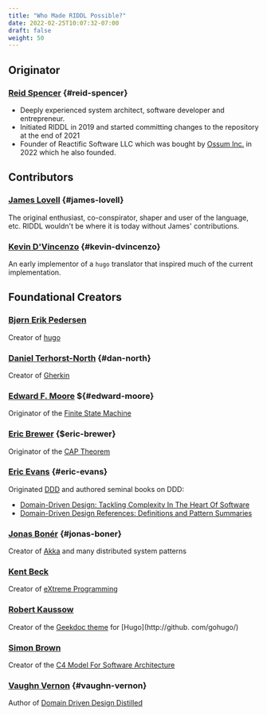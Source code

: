```yaml
---
title: "Who Made RIDDL Possible?"
date: 2022-02-25T10:07:32-07:00
draft: false
weight: 50
---
```


## Originator

### [Reid Spencer](https://www.linkedin.com/in/reidspencer) {#reid-spencer}
* Deeply experienced system architect, software developer and entrepreneur. 
* Initiated RIDDL in 2019 and started committing changes to the repository 
  at the end of 2021
* Founder of Reactific Software LLC which was bought by
  [Ossum Inc.](https://ossum.biz/) in 2022 which he also founded. 

## Contributors

### [James Lovell](https://www.linkedin.com/in/jamestlovell/) {#james-lovell}
The original enthusiast, co-conspirator, shaper and user of the language, etc. 
RIDDL wouldn't be where it is today without James' contributions. 

### [Kevin D'Vincenzo](https://www.linkedin.com/in/kevindivincenzo/) {#kevin-dvincenzo}
An early implementor of a `hugo` translator that inspired much of the current 
implementation. 

## Foundational Creators

### [Bjørn Erik Pedersen](https://github.com/bep)
Creator of [hugo](https://github.com/gohugo/)

### [Daniel Terhorst-North](https://www.linkedin.com/in/danielterhorstnorth/) {#dan-north}
Creator of [Gherkin](https://cucumber.io/docs/gherkin/)

### [Edward F. Moore](https://en.wikipedia.org/wiki/Edward_F._Moore) ${#edward-moore}
Originator of the [Finite State Machine](https://en.wikipedia.org/wiki/Finite-state_machine)

### [Eric Brewer](https://www.linkedin.com/in/eric-brewer-1031254/) {$eric-brewer}
Originator of the [CAP Theorem](https://en.wikipedia.org/wiki/CAP_theorem)

### [Eric Evans](https://www.linkedin.com/in/ericevansddd/) {#eric-evans}
Originated [DDD](https://www.domainlanguage.com/) and authored seminal books
on DDD:
* [Domain-Driven Design: Tackling Complexity In The Heart Of Software](https://www.amazon.com/Domain-Driven-Design-Tackling-Complexity-Software/dp/0321125215/ref=pd_lpo_1?pd_rd_i=0321125215&psc=1)
* [Domain-Driven Design References: Definitions and Pattern Summaries](https://www.amazon.com/Domain-Driven-Design-Reference-Definitions-Summaries/dp/1457501198/ref=sr_1_1?crid=10W7DZB0JRODX&keywords=Domain+driven+design+reference&qid=1662835260&s=books&sprefix=domain+driven+design+reference%2Cstripbooks%2C58&sr=1-1) 

### [Jonas Bonér](https://www.linkedin.com/in/jonasboner/) {#jonas-boner}
Creator of [Akka](https://akka.io) and many distributed system patterns

### [Kent Beck](https://www.linkedin.com/in/kentbeck/)
Creator of [eXtreme Programming](http://www.extremeprogramming.org/)

### [Robert Kaussow](https://github.com/xoxys)
Creator of the [Geekdoc theme](https://geekdoc.de) for 
[Hugo](http://github. com/gohugo/)

### [Simon Brown](https://www.linkedin.com/in/simonbrownjersey/)
Creator of the [C4 Model For Software Architecture](https://c4model.com/)

### [Vaughn Vernon](https://www.linkedin.com/in/vaughnvernon/) {#vaughn-vernon}
Author of [Domain Driven Design Distilled](https://www.amazon.com/Domain-Driven-Design-Distilled-Vaughn-Vernon/dp/0134434420)

